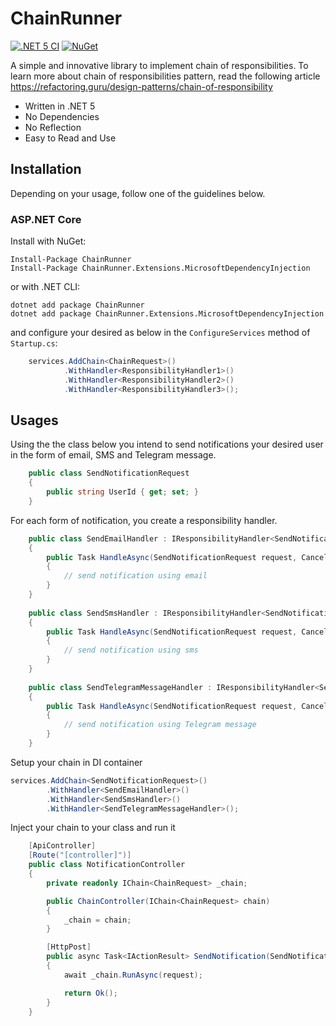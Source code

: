 # ChainRunner
[![.NET 5 CI](https://github.com/litenova/ChainRunner/actions/workflows/dotnet.yml/badge.svg)](https://github.com/litenova/ChainRunner/actions/workflows/dotnet.yml)
[![NuGet](https://img.shields.io/nuget/vpre/ChainRunner.svg)](https://www.nuget.org/packages/ChainRunner)


A simple and innovative library to implement chain of responsibilities. To learn more about chain of responsibilities pattern, read the following article https://refactoring.guru/design-patterns/chain-of-responsibility

* Written in .NET 5
* No Dependencies
* No Reflection
* Easy to Read and Use

## Installation

Depending on your usage, follow one of the guidelines below.

### ASP.NET Core

Install with NuGet:

```
Install-Package ChainRunner
Install-Package ChainRunner.Extensions.MicrosoftDependencyInjection
```

or with .NET CLI:

```
dotnet add package ChainRunner
dotnet add package ChainRunner.Extensions.MicrosoftDependencyInjection
```

and configure your desired as below in the `ConfigureServices` method of `Startup.cs`:

```c#
    services.AddChain<ChainRequest>()
            .WithHandler<ResponsibilityHandler1>()
            .WithHandler<ResponsibilityHandler2>()
            .WithHandler<ResponsibilityHandler3>();
```

## Usages

Using the the class below you intend to send notifications your desired user in the form of email, SMS and Telegram message.

```c#
    public class SendNotificationRequest
    {
        public string UserId { get; set; }
    }
```

For each form of notification, you create a responsibility handler.

```c#
    public class SendEmailHandler : IResponsibilityHandler<SendNotificationRequest>
    {
        public Task HandleAsync(SendNotificationRequest request, CancellationToken cancellationToken = default)
        {
            // send notification using email
        }
    }
    
    public class SendSmsHandler : IResponsibilityHandler<SendNotificationRequest>
    {
        public Task HandleAsync(SendNotificationRequest request, CancellationToken cancellationToken = default)
        {
            // send notification using sms
        }
    }
    
    public class SendTelegramMessageHandler : IResponsibilityHandler<SendNotificationRequest>
    {
        public Task HandleAsync(SendNotificationRequest request, CancellationToken cancellationToken = default)
        {
            // send notification using Telegram message
        }
    }
```

Setup your chain in DI container

```c#
services.AddChain<SendNotificationRequest>()
        .WithHandler<SendEmailHandler>()
        .WithHandler<SendSmsHandler>()
        .WithHandler<SendTelegramMessageHandler>();
```

Inject your chain to your class and run it

```c#
    [ApiController]
    [Route("[controller]")]
    public class NotificationController
    {
        private readonly IChain<ChainRequest> _chain;

        public ChainController(IChain<ChainRequest> chain)
        {
            _chain = chain;
        }

        [HttpPost]
        public async Task<IActionResult> SendNotification(SendNotificationRequest request)
        {
            await _chain.RunAsync(request);

            return Ok();
        }
    }
```